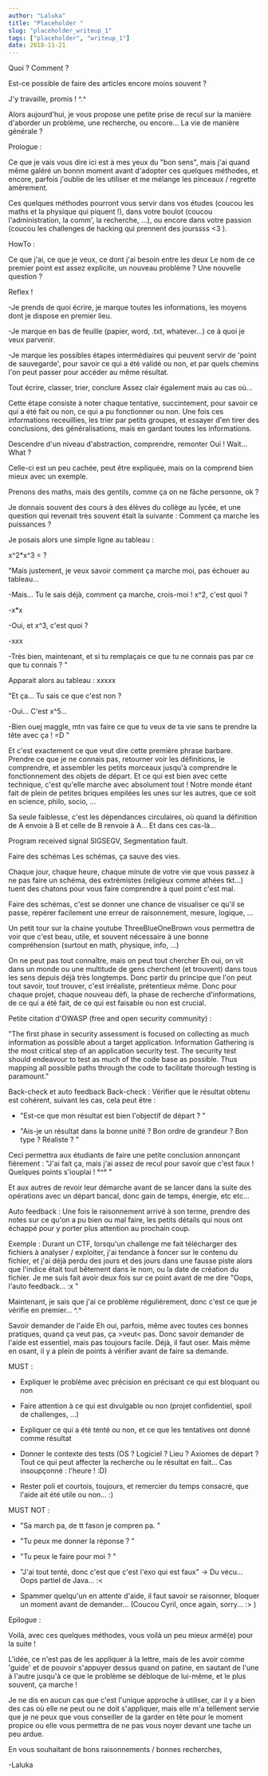 ```yaml
---
author: "Laluka"
title: "Placeholder "
slug: "placeholder_writeup_1"
tags: ["placeholder", "writeup_1"]
date: 2018-11-21
---
```


Quoi ? Comment ?

Est-ce possible de faire des articles encore moins souvent ?

J'y travaille, promis ! ^.^





Alors aujourd'hui, je vous propose une petite prise de recul sur la manière d'aborder un problème, une recherche, ou encore... La vie de manière générale ?









Prologue :

Ce que je vais vous dire ici est à mes yeux du "bon sens", mais j'ai quand même galéré un bonnn moment avant d'adopter ces quelques méthodes, et encore, parfois j'oublie de les utiliser et me mélange les pinceaux / regrette amèrement.

Ces quelques méthodes pourront vous servir dans vos études (coucou les maths et la physique qui piquent !), dans votre boulot (coucou l'administration, la comm', la recherche, ...), ou encore dans votre passion (coucou les challenges de hacking qui prennent des jourssss <3 ).







HowTo :

Ce que j'ai, ce que je veux, ce dont j'ai besoin entre les deux
Le nom de ce premier point est assez explicite, un nouveau problème ? Une nouvelle question ?

Reflex !

-Je prends de quoi écrire, je marque toutes les informations, les moyens dont je dispose en premier lieu.

-Je marque en bas de feuille (papier, word, .txt, whatever...) ce à quoi je veux parvenir.

-Je marque les possibles étapes intermédiaires qui peuvent servir de 'point de sauvegarde', pour savoir ce qui a été validé ou non, et par quels chemins l'on peut passer pour accéder au même résultat.





Tout écrire, classer, trier, conclure
Assez clair également mais au cas où...

Cette étape consiste à noter chaque tentative, succintement, pour savoir ce qui a été fait ou non, ce qui a pu fonctionner ou non. Une fois ces informations receuillies, les trier par petits groupes, et essayer d'en tirer des conclusions, des généralisations, mais en gardant toutes les informations.





Descendre d'un niveau d'abstraction, comprendre, remonter
Oui ! Wait... What ?

Celle-ci est un peu cachée, peut être expliquée, mais on la comprend bien mieux avec un exemple.

Prenons des maths, mais des gentils, comme ça on ne fâche personne, ok ?



Je donnais souvent des cours à des élèves du collège au lycée, et une question qui revenait très souvent était la suivante : Comment ça marche les puissances ?

Je posais alors une simple ligne au tableau :

x^2*x^3 = ?

"Mais justement, je veux savoir comment ça marche moi, pas échouer au tableau...

-Mais... Tu le sais déjà, comment ça marche, crois-moi ! x^2, c'est quoi ?

-x*x

-Oui, et x^3, c'est quoi ?

-x*x*x

-Très bien, maintenant, et si tu remplaçais ce que tu ne connais pas par ce que tu connais ? "

Apparait alors au tableau : x*x*x*x*x

"Et ça... Tu sais ce que c'est non ?

-Oui... C'est x^5...

-Bien ouej maggle, mtn vas faire ce que tu veux de ta vie sans te prendre la tête avec ça ! =D "



Et c'est exactement ce que veut dire cette première phrase barbare. Prendre ce que je ne connais pas, retourner voir les définitions, le comprendre, et assembler les petits morceaux jusqu'à comprendre le fonctionnement des objets de départ. Et ce qui est bien avec cette technique, c'est qu'elle marche avec absolument tout ! Notre monde étant fait de plein de petites briques empilées les unes sur les autres, que ce soit en science, philo, socio, ...

Sa seule faiblesse, c'est les dépendances circulaires, où quand la définition de A envoie à B et celle de B renvoie à A... Et dans ces cas-là...

Program received signal SIGSEGV, Segmentation fault.





Faire des schémas
Les schémas, ça sauve des vies.

Chaque jour, chaque heure, chaque minute de votre vie que vous passez à ne pas faire un schéma, des extrémistes (religieux comme athées tkt...) tuent des chatons pour vous faire comprendre à quel point c'est mal.

Faire des schémas, c'est se donner une chance de visualiser ce qu'il se passe, repérer facilement une erreur de raisonnement, mesure, logique, ...

Un petit tour sur la chaine youtube ThreeBlueOneBrown vous permettra de voir que c'est beau, utile, et souvent nécessaire à une bonne compréhension (surtout en math, physique, info, ...)





On ne peut pas tout connaître, mais on peut tout chercher
Eh oui, on vit dans un monde ou une multitude de gens cherchent (et trouvent) dans tous les sens depuis déjà très longtemps. Donc partir du principe que l'on peut tout savoir, tout trouver, c'est irréaliste, prétentieux même. Donc pour chaque projet, chaque nouveau défi, la phase de recherche d'informations, de ce qui a été fait, de ce qui est faisable ou non est crucial.

Petite citation d'OWASP (free and open security community) :

"The first phase in security assessment is focused on collecting as much information as possible about a target application. Information Gathering is the most critical step of an application security test. The security test should endeavour to test as much of the code base as possible. Thus mapping all possible paths through the code to facilitate thorough testing is paramount."





Back-check et auto feedback
Back-check : Vérifier que le résultat obtenu est cohérent, suivant les cas, cela peut être :

- "Est-ce que mon résultat est bien l'objectif de départ ? "

- "Ais-je un résultat dans la bonne unité ? Bon ordre de grandeur ? Bon type ? Réaliste ? "

Ceci permettra aux étudiants de faire une petite conclusion annonçant fièrement : "J'ai fait ça, mais j'ai assez de recul pour savoir que c'est faux ! Quelques points s'iouplai ! °^° "

Et aux autres de revoir leur démarche avant de se lancer dans la suite des opérations avec un départ bancal, donc gain de temps, énergie, etc etc...



Auto feedback : Une fois le raisonnement arrivé à son terme, prendre des notes sur ce qu'on a pu bien ou mal faire, les petits détails qui nous ont échappé pour y porter plus attention au prochain coup.



Exemple : Durant un CTF, lorsqu'un challenge me fait télécharger des fichiers à analyser / exploiter, j'ai tendance à foncer sur le contenu du fichier, et j'ai déjà perdu des jours et des jours dans une fausse piste alors que l'indice était tout bêtement dans le nom, ou la date de création du fichier. Je me suis fait avoir deux fois sur ce point avant de me dire "Oops, l'auto feedback... :x "

Maintenant, je sais que j'ai ce problème régulièrement, donc c'est ce que je vérifie en premier... ^.^





Savoir demander de l'aide
Eh oui, parfois, même avec toutes ces bonnes pratiques, quand ça veut pas, ça >veut< pas. Donc savoir demander de l'aide est essentiel, mais pas toujours facile. Déjà, il faut oser. Mais même en osant, il y a plein de points à vérifier avant de faire sa demande.

MUST :

- Expliquer le problème avec précision en précisant ce qui est bloquant ou non

- Faire attention à ce qui est divulgable ou non (projet confidentiel, spoil de challenges, ...)

- Expliquer ce qui a été tenté ou non, et ce que les tentatives ont donné comme résultat

- Donner le contexte des tests (OS ? Logiciel ? Lieu ? Axiomes de départ ? Tout ce qui peut affecter la recherche ou le résultat en fait... Cas insoupçonné : l'heure ! :D)

- Rester poli et courtois, toujours, et remercier du temps consacré, que l'aide ait été utile ou non... :)



MUST NOT :

- "Sa march pa, de tt fason je compren pa. "

- "Tu peux me donner la réponse ? "

- "Tu peux le faire pour moi ? "

- "J'ai tout tenté, donc c'est que c'est l'exo qui est faux" -> Du vécu... Oops partiel de Java... :<

- Spammer quelqu'un en attente d'aide, il faut savoir se raisonner, bloquer un moment avant de demander... (Coucou Cyril, once again, sorry... :> )







Epilogue :

Voilà, avec ces quelques méthodes, vous voilà un peu mieux armé(e) pour la suite !

L'idée, ce n'est pas de les appliquer à la lettre, mais de les avoir comme 'guide' et de pouvoir s'appuyer dessus quand on patine, en sautant de l'une à l'autre jusqu'à ce que le problème se débloque de lui-même, et le plus souvent, ça marche !

Je ne dis en aucun cas que c'est l'unique approche à utiliser, car il y a bien des cas où elle ne peut ou ne doit s'appliquer, mais elle m'a tellement servie que je ne peux que vous conseiller de la garder en tête pour le moment propice ou elle vous permettra de ne pas vous noyer devant une tache un peu ardue.



En vous souhaitant de bons raisonnements / bonnes recherches,

-Laluka
